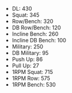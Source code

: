 * DL: 430
*  Squat: 345
*  Row/Bench: 320
*  DB Row/Bench: 120
*  Incline Bench: 260
*  Incline DB Bench: 100
*  Military: 250
*  DB Military: 95
*  Push Up: 86
*  Pull Up: 27
*  1RPM Squat: 715
*  1RPM Row: 575
*  1RPM Bench: 530
